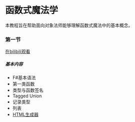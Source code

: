 # 函数式魔法学
本教程旨在帮助面向对象法师能够理解函数式魔法中的基本概念。    

### 第一节
[在bilibili观看](https://www.bilibili.com/video/BV1de411W7pP/)
##### 基本内容
* F#基本语法
* 第一类函数
* 类型与函数签名
* Tagged Union
* 记录类型
* 列表
* [HTML生成器](Chapter%201%20-%20HTMLGenerator.fs)

